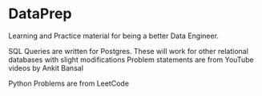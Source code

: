 # DataPrep
Learning and Practice material for being a better Data Engineer.

SQL
    Queries are written for Postgres. These will work for other relational databases with slight modifications
    Problem statements are from YouTube videos by Ankit Bansal

Python
    Problems are from LeetCode
